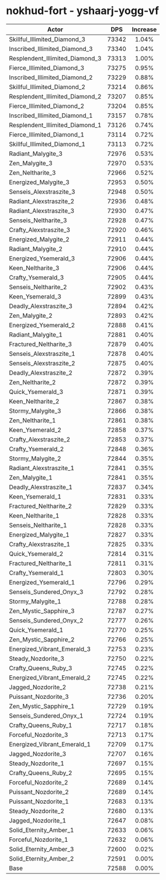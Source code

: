 # nokhud-fort - yshaarj-yogg-vf
| Actor | DPS | Increase |
|---|:---:|:---:|
|Skillful_Illimited_Diamond_3|73342|1.04%|
|Inscribed_Illimited_Diamond_3|73340|1.04%|
|Resplendent_Illimited_Diamond_3|73313|1.00%|
|Fierce_Illimited_Diamond_3|73275|0.95%|
|Inscribed_Illimited_Diamond_2|73229|0.88%|
|Skillful_Illimited_Diamond_2|73214|0.86%|
|Resplendent_Illimited_Diamond_2|73207|0.85%|
|Fierce_Illimited_Diamond_2|73204|0.85%|
|Inscribed_Illimited_Diamond_1|73157|0.78%|
|Resplendent_Illimited_Diamond_1|73126|0.74%|
|Fierce_Illimited_Diamond_1|73114|0.72%|
|Skillful_Illimited_Diamond_1|73113|0.72%|
|Radiant_Malygite_3|72976|0.53%|
|Zen_Malygite_3|72970|0.53%|
|Zen_Neltharite_3|72966|0.52%|
|Energized_Malygite_3|72953|0.50%|
|Senseis_Alexstraszite_3|72948|0.50%|
|Radiant_Alexstraszite_2|72936|0.48%|
|Radiant_Alexstraszite_3|72930|0.47%|
|Senseis_Neltharite_3|72928|0.47%|
|Crafty_Alexstraszite_3|72920|0.46%|
|Energized_Malygite_2|72911|0.44%|
|Radiant_Malygite_2|72910|0.44%|
|Energized_Ysemerald_3|72906|0.44%|
|Keen_Neltharite_3|72906|0.44%|
|Crafty_Ysemerald_3|72905|0.44%|
|Senseis_Neltharite_2|72902|0.43%|
|Keen_Ysemerald_3|72899|0.43%|
|Deadly_Alexstraszite_3|72894|0.42%|
|Zen_Malygite_2|72893|0.42%|
|Energized_Ysemerald_2|72888|0.41%|
|Radiant_Malygite_1|72881|0.40%|
|Fractured_Neltharite_3|72879|0.40%|
|Senseis_Alexstraszite_1|72878|0.40%|
|Senseis_Alexstraszite_2|72875|0.40%|
|Deadly_Alexstraszite_2|72872|0.39%|
|Zen_Neltharite_2|72872|0.39%|
|Quick_Ysemerald_3|72871|0.39%|
|Keen_Neltharite_2|72867|0.38%|
|Stormy_Malygite_3|72866|0.38%|
|Zen_Neltharite_1|72861|0.38%|
|Keen_Ysemerald_2|72858|0.37%|
|Crafty_Alexstraszite_2|72853|0.37%|
|Crafty_Ysemerald_2|72848|0.36%|
|Stormy_Malygite_2|72844|0.35%|
|Radiant_Alexstraszite_1|72841|0.35%|
|Zen_Malygite_1|72841|0.35%|
|Deadly_Alexstraszite_1|72837|0.34%|
|Keen_Ysemerald_1|72831|0.33%|
|Fractured_Neltharite_2|72829|0.33%|
|Keen_Neltharite_1|72828|0.33%|
|Senseis_Neltharite_1|72828|0.33%|
|Energized_Malygite_1|72827|0.33%|
|Crafty_Alexstraszite_1|72825|0.33%|
|Quick_Ysemerald_2|72814|0.31%|
|Fractured_Neltharite_1|72811|0.31%|
|Crafty_Ysemerald_1|72803|0.30%|
|Energized_Ysemerald_1|72796|0.29%|
|Senseis_Sundered_Onyx_3|72792|0.28%|
|Stormy_Malygite_1|72788|0.28%|
|Zen_Mystic_Sapphire_3|72787|0.27%|
|Senseis_Sundered_Onyx_2|72777|0.26%|
|Quick_Ysemerald_1|72770|0.25%|
|Zen_Mystic_Sapphire_2|72766|0.25%|
|Energized_Vibrant_Emerald_3|72753|0.23%|
|Steady_Nozdorite_3|72750|0.22%|
|Crafty_Queens_Ruby_3|72745|0.22%|
|Energized_Vibrant_Emerald_2|72745|0.22%|
|Jagged_Nozdorite_2|72738|0.21%|
|Puissant_Nozdorite_3|72736|0.20%|
|Zen_Mystic_Sapphire_1|72729|0.19%|
|Senseis_Sundered_Onyx_1|72724|0.19%|
|Crafty_Queens_Ruby_1|72717|0.18%|
|Forceful_Nozdorite_3|72713|0.17%|
|Energized_Vibrant_Emerald_1|72709|0.17%|
|Jagged_Nozdorite_3|72707|0.16%|
|Steady_Nozdorite_1|72697|0.15%|
|Crafty_Queens_Ruby_2|72695|0.15%|
|Forceful_Nozdorite_2|72689|0.14%|
|Puissant_Nozdorite_2|72689|0.14%|
|Puissant_Nozdorite_1|72683|0.13%|
|Steady_Nozdorite_2|72680|0.13%|
|Jagged_Nozdorite_1|72647|0.08%|
|Solid_Eternity_Amber_1|72633|0.06%|
|Forceful_Nozdorite_1|72632|0.06%|
|Solid_Eternity_Amber_3|72600|0.02%|
|Solid_Eternity_Amber_2|72591|0.00%|
|Base|72588|0.00%|
